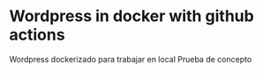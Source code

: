 # Wordpress in docker with  github actions
Wordpress dockerizado para trabajar en local
Prueba de concepto
